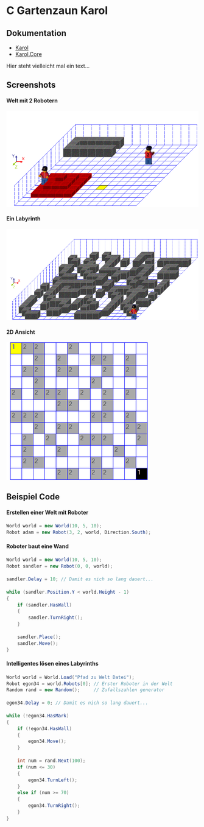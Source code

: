 # C Gartenzaun Karol

## Dokumentation
- [Karol](api/Karol.yml)
- [Karol.Core](api/Karol.Core.yml)

Hier steht vielleicht mal ein text...

## Screenshots
#### Welt mit 2 Robotern
![Ups.. hier sollte ein bild sein!](images/img1.png)

#### Ein Labyrinth
![Ups.. hier sollte ein bild sein!](images/img2.png)

#### 2D Ansicht
![Ups.. hier sollte ein bild sein!](images/img3.png)

## Beispiel Code
#### Erstellen einer Welt mit Roboter
```C#
World world = new World(10, 5, 10);
Robot adam = new Robot(3, 2, world, Direction.South);
```

#### Roboter baut eine Wand
```C#
World world = new World(10, 5, 10);
Robot sandler = new Robot(0, 0, world);

sandler.Delay = 10; // Damit es nich so lang dauert...

while (sandler.Position.Y < world.Height - 1)
{
    if (sandler.HasWall)
    {
        sandler.TurnRight();
    }

    sandler.Place();
    sandler.Move();
}
```

#### Intelligentes l&ouml;sen eines Labyrinths
```C#
World world = World.Load("Pfad zu Welt Datei");
Robot egon34 = world.Robots[0]; // Erster Roboter in der Welt
Random rand = new Random();     // Zufallszahlen generator

egon34.Delay = 0; // Damit es nich so lang dauert...

while (!egon34.HasMark)
{
    if (!egon34.HasWall)
    {
        egon34.Move();
    }

    int num = rand.Next(100);
    if (num <= 30)
    {
        egon34.TurnLeft();
    }
    else if (num >= 70)
    {
        egon34.TurnRight();
    }
}
```
